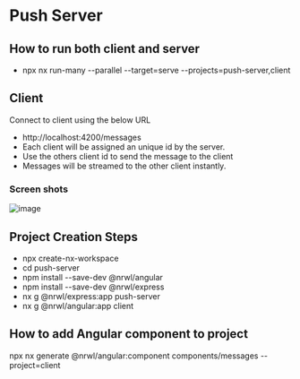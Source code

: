 # Push Server
## How to run both client and server
- npx nx run-many --parallel --target=serve --projects=push-server,client

## Client
Connect to client using the below URL
- http://localhost:4200/messages
- Each client will be assigned an unique id by the server.
- Use the others client id to send the message to the client
- Messages will be streamed to the other client instantly.

### Screen shots
![image](https://user-images.githubusercontent.com/13273593/155869129-a03fdcd8-83aa-4d4a-ad14-ea3855a0b469.png)

## Project Creation Steps
- npx create-nx-workspace
- cd push-server
- npm install --save-dev @nrwl/angular
- npm install --save-dev @nrwl/express
- nx g @nrwl/express:app push-server
- nx g @nrwl/angular:app client

## How to add Angular component to project
npx nx generate @nrwl/angular:component components/messages --project=client







